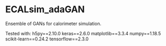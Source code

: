# ECALsim_adaGAN
Ensemble of GANs for calorimeter simulation.

Tested with:
h5py==2.10.0
keras==2.6.0
matplotlib==3.3.4
numpy==1.18.5
scikit-learn==0.24.2
tensorflow==2.3.0

